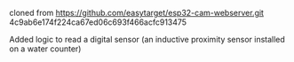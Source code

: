 cloned from https://github.com/easytarget/esp32-cam-webserver.git 4c9ab6e174f224ca67ed06c693f466acfc913475

Added logic to read a digital sensor (an inductive proximity sensor installed on a water counter)


